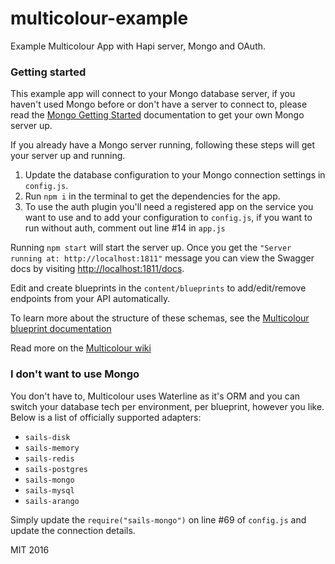 # multicolour-example
Example Multicolour App with Hapi server, Mongo and OAuth.

### Getting started

This example app will connect to your Mongo database server, if you haven't used Mongo
before or don't have a server to connect to, please read the [Mongo Getting Started][mongo-get-started] documentation to get your own Mongo server up.

If you already have a Mongo server running, following these steps will get your server up and running.

1. Update the database configuration to your Mongo connection settings in `config.js`.  
2. Run `npm i` in the terminal to get the dependencies for the app.  
3. To use the auth plugin you'll need a registered app on the service you want to use and to add your configuration to `config.js`, if you want to run without auth, comment out line #14 in `app.js`

Running `npm start` will start the server up.
Once you get the `"Server running at: http://localhost:1811"` message you can view the Swagger docs by visiting [http://localhost:1811/docs](http://localhost:1811/docs).

Edit and create blueprints in the `content/blueprints` to add/edit/remove endpoints from your API automatically.  

To learn more about the structure of these schemas, see the [Multicolour blueprint documentation](https://github.com/Multicolour/multicolour/wiki/Blueprints)

Read more on the [Multicolour wiki](https://github.com/Multicolour/multicolour/wiki)

### I don't want to use Mongo

You don't have to, Multicolour uses Waterline as it's ORM and you can switch your database tech per environment, per blueprint, however you like. Below is a list of officially supported adapters:

* `sails-disk`
* `sails-memory`
* `sails-redis`
* `sails-postgres`
* `sails-mongo`
* `sails-mysql`
* `sails-arango`

Simply update the `require("sails-mongo")` on line #69 of `config.js` and update the connection details.

MIT 2016

[mongo-get-started]: https://docs.mongodb.org/getting-started/shell/introduction/
